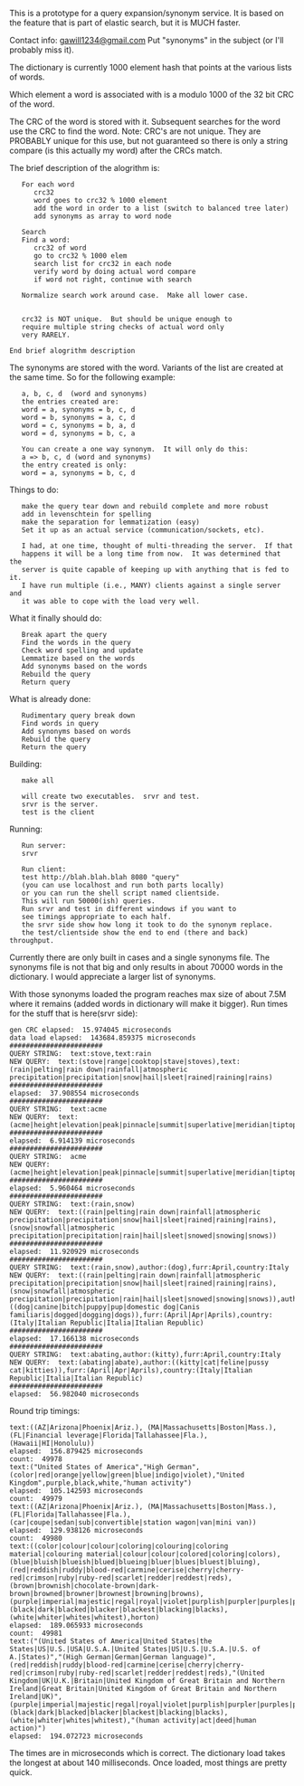 This is a prototype for a query expansion/synonym service.
It is based on the feature that is part of elastic search, but it
is MUCH faster.

Contact info: gawill1234@gmail.com
Put "synonyms" in the subject (or I'll probably miss it).

The dictionary is currently 1000 element hash that points at the various
lists of words.

Which element a word is associated with is a modulo 1000 of the 32 bit
CRC of the word.

The CRC of the word is stored with it.  Subsequent searches for the word
use the CRC to find the word.  Note:  CRC's are not unique.  They are
PROBABLY unique for this use, but not guaranteed so there is only a
string compare (is this actually my word) after the CRCs match.

The brief description of the alogrithm is:
```
   For each word
      crc32
      word goes to crc32 % 1000 element
      add the word in order to a list (switch to balanced tree later)
      add synonyms as array to word node

   Search
   Find a word:
      crc32 of word
      go to crc32 % 1000 elem
      search list for crc32 in each node
      verify word by doing actual word compare
      if word not right, continue with search

   Normalize search work around case.  Make all lower case.


   crc32 is NOT unique.  But should be unique enough to
   require multiple string checks of actual word only
   very RARELY.

End brief alogrithm description
```


The synonyms are stored with the word.  Variants of the list are created
at the same time.  So for the following example:
```
   a, b, c, d  (word and synonyms)
   the entries created are:
   word = a, synonyms = b, c, d
   word = b, synonyms = a, c, d
   word = c, synonyms = b, a, d
   word = d, synonyms = b, c, a

   You can create a one way synonym.  It will only do this:
   a => b, c, d (word and synonyms)
   the entry created is only:
   word = a, synonyms = b, c, d
```

Things to do:
```
   make the query tear down and rebuild complete and more robust
   add in levenschtein for spelling
   make the separation for lemmatization (easy)
   Set it up as an actual service (communication/sockets, etc).

   I had, at one time, thought of multi-threading the server.  If that
   happens it will be a long time from now.  It was determined that the
   server is quite capable of keeping up with anything that is fed to it.
   I have run multiple (i.e., MANY) clients against a single server and
   it was able to cope with the load very well.
```

What it finally should do:
```
   Break apart the query
   Find the words in the query
   Check word spelling and update
   Lemmatize based on the words
   Add synonyms based on the words
   Rebuild the query
   Return query
```

What is already done:
```
   Rudimentary query break down
   Find words in query
   Add synonyms based on words
   Rebuild the query
   Return the query
```

Building:
```
   make all

   will create two executables.  srvr and test.
   srvr is the server.
   test is the client
```

Running:
```
   Run server:
   srvr

   Run client:
   test http://blah.blah.blah 8080 "query"
   (you can use localhost and run both parts locally)
   or you can run the shell script named clientside.
   This will run 50000(ish) queries.
   Run srvr and test in different windows if you want to
   see timings appropriate to each half.
   the srvr side show how long it took to do the synonym replace.
   the test/clientside show the end to end (there and back) throughput.
```

Currently there are only built in cases and a single synonyms file.  The 
synonyms file is not that big and only results in about 70000 words in the
dictionary.  I would appreciate a larger list of synonyms.

With those synonyms loaded the program reaches max size of about 7.5M where 
it remains (added words in dictionary will make it bigger).  Run times for 
the stuff that is here(srvr side):
```
gen CRC elapsed:  15.974045 microseconds
data load elapsed:  143684.859375 microseconds
#######################
QUERY STRING:  text:stove,text:rain
NEW QUERY:  text:(stove|range|cooktop|stave|stoves),text:(rain|pelting|rain down|rainfall|atmospheric precipitation|precipitation|snow|hail|sleet|rained|raining|rains)
#######################
elapsed:  37.908554 microseconds
#######################
QUERY STRING:  text:acme
NEW QUERY:  text:(acme|height|elevation|peak|pinnacle|summit|superlative|meridian|tiptop|top)
#######################
elapsed:  6.914139 microseconds
#######################
QUERY STRING:  acme
NEW QUERY:  (acme|height|elevation|peak|pinnacle|summit|superlative|meridian|tiptop|top)
#######################
elapsed:  5.960464 microseconds
#######################
QUERY STRING:  text:(rain,snow)
NEW QUERY:  text:((rain|pelting|rain down|rainfall|atmospheric precipitation|precipitation|snow|hail|sleet|rained|raining|rains),(snow|snowfall|atmospheric precipitation|precipitation|rain|hail|sleet|snowed|snowing|snows))
#######################
elapsed:  11.920929 microseconds
#######################
QUERY STRING:  text:(rain,snow),author:(dog),furr:April,country:Italy
NEW QUERY:  text:((rain|pelting|rain down|rainfall|atmospheric precipitation|precipitation|snow|hail|sleet|rained|raining|rains),(snow|snowfall|atmospheric precipitation|precipitation|rain|hail|sleet|snowed|snowing|snows)),author:((dog|canine|bitch|puppy|pup|domestic dog|Canis familiaris|dogged|dogging|dogs)),furr:(April|Apr|Aprils),country:(Italy|Italian Republic|Italia|Italian Republic)
#######################
elapsed:  17.166138 microseconds
#######################
QUERY STRING:  text:abating,author:(kitty),furr:April,country:Italy
NEW QUERY:  text:(abating|abate),author:((kitty|cat|feline|pussy cat|kitties)),furr:(April|Apr|Aprils),country:(Italy|Italian Republic|Italia|Italian Republic)
#######################
elapsed:  56.982040 microseconds
```

Round trip timings:
```
text:((AZ|Arizona|Phoenix|Ariz.), (MA|Massachusetts|Boston|Mass.), (FL|Financial leverage|Florida|Tallahassee|Fla.), (Hawaii|HI|Honolulu))
elapsed:  156.879425 microseconds
count:  49978
text:("United States of America","High German",(color|red|orange|yellow|green|blue|indigo|violet),"United Kingdom",purple,black,white,"human activity")
elapsed:  105.142593 microseconds
count:  49979
text:((AZ|Arizona|Phoenix|Ariz.), (MA|Massachusetts|Boston|Mass.), (FL|Florida|Tallahassee|Fla.), (car|coupe|sedan|sub|convertible|station wagon|van|mini van))
elapsed:  129.938126 microseconds
count:  49980
text:((color|colour|colour|coloring|colouring|coloring material|colouring material|colour|colour|colored|coloring|colors),(blue|bluish|blueish|blued|blueing|bluer|blues|bluest|bluing),(red|reddish|ruddy|blood-red|carmine|cerise|cherry|cherry-red|crimson|ruby|ruby-red|scarlet|redder|reddest|reds),(brown|brownish|chocolate-brown|dark-brown|browned|browner|brownest|browning|browns),(purple|imperial|majestic|regal|royal|violet|purplish|purpler|purples|purplest),(black|dark|blacked|blacker|blackest|blacking|blacks),(white|whiter|whites|whitest),horton)
elapsed:  189.065933 microseconds
count:  49981
text:("(United States of America|United States|the States|US|U.S.|USA|U.S.A.|United States|US|U.S.|U.S.A.|U.S. of A.|States)","(High German|German|German language)",(red|reddish|ruddy|blood-red|carmine|cerise|cherry|cherry-red|crimson|ruby|ruby-red|scarlet|redder|reddest|reds),"(United Kingdom|UK|U.K.|Britain|United Kingdom of Great Britain and Northern Ireland|Great Britain|United Kingdom of Great Britain and Northern Ireland|UK)",(purple|imperial|majestic|regal|royal|violet|purplish|purpler|purples|purplest),(black|dark|blacked|blacker|blackest|blacking|blacks),(white|whiter|whites|whitest),"(human activity|act|deed|human action)")
elapsed:  194.072723 microseconds
```

The times are in microseconds which is correct.  The dictionary load takes the
longest at about 140 milliseconds.  Once loaded, most things are pretty quick.

